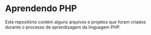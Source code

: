 # Aprendendo PHP

Este repositório contém alguns arquivos e projetos que foram criados durante o processo de aprendizagem da linguagem PHP.
